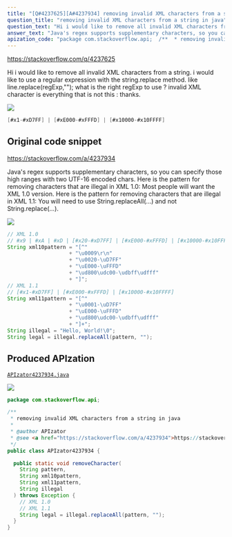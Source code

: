 ```yaml
---
title: "[Q#4237625][A#4237934] removing invalid XML characters from a string in java"
question_title: "removing invalid XML characters from a string in java"
question_text: "Hi i would like to remove all invalid XML characters from a string. i would like to use a regular expression with the string.replace method. like line.replace(regExp,\"\"); what is the right regExp to use ? invalid XML character is everything that is not this : thanks."
answer_text: "Java's regex supports supplementary characters, so you can specify those high ranges with two UTF-16 encoded chars. Here is the pattern for removing characters that are illegal in XML 1.0: Most people will want the XML 1.0 version. Here is the pattern for removing characters that are illegal in XML 1.1: You will need to use String.replaceAll(...) and not String.replace(...)."
apization_code: "package com.stackoverflow.api;  /**  * removing invalid XML characters from a string in java  *  * @author APIzator  * @see <a href=\"https://stackoverflow.com/a/4237934\">https://stackoverflow.com/a/4237934</a>  */ public class APIzator4237934 {    public static void removeCharacter(     String pattern,     String xml10pattern,     String xml11pattern,     String illegal   ) throws Exception {     // XML 1.0     // XML 1.1     String legal = illegal.replaceAll(pattern, \"\");   } }"
---
```


https://stackoverflow.com/q/4237625

Hi
i would like to remove all invalid XML characters from a string.
i would like to use a regular expression with the string.replace method.
like
line.replace(regExp,&quot;&quot;);
what is the right regExp to use ?
invalid XML character is everything that is not this :
thanks.


<div class="code-logo"><img src="/stackoverflow.png" /></div>

```java
[#x1-#xD7FF] | [#xE000-#xFFFD] | [#x10000-#x10FFFF]
```


## Original code snippet

https://stackoverflow.com/a/4237934

Java&#x27;s regex supports supplementary characters, so you can specify those high ranges with two UTF-16 encoded chars.
Here is the pattern for removing characters that are illegal in XML 1.0:
Most people will want the XML 1.0 version.
Here is the pattern for removing characters that are illegal in XML 1.1:
You will need to use String.replaceAll(...) and not String.replace(...).

<div class="code-logo"><img src="/stackoverflow.png" /></div>

```java
// XML 1.0
// #x9 | #xA | #xD | [#x20-#xD7FF] | [#xE000-#xFFFD] | [#x10000-#x10FFFF]
String xml10pattern = "[^"
                    + "\u0009\r\n"
                    + "\u0020-\uD7FF"
                    + "\uE000-\uFFFD"
                    + "\ud800\udc00-\udbff\udfff"
                    + "]";
// XML 1.1
// [#x1-#xD7FF] | [#xE000-#xFFFD] | [#x10000-#x10FFFF]
String xml11pattern = "[^"
                    + "\u0001-\uD7FF"
                    + "\uE000-\uFFFD"
                    + "\ud800\udc00-\udbff\udfff"
                    + "]+";
String illegal = "Hello, World!\0";
String legal = illegal.replaceAll(pattern, "");
```

## Produced APIzation

[`APIzator4237934.java`](https://github.com/pasqualesalza/apization-temp/raw/main/data/search/APIzator4237934.java)

<div class="code-logo"><img src="/apizator.png" /></div>

```java
package com.stackoverflow.api;

/**
 * removing invalid XML characters from a string in java
 *
 * @author APIzator
 * @see <a href="https://stackoverflow.com/a/4237934">https://stackoverflow.com/a/4237934</a>
 */
public class APIzator4237934 {

  public static void removeCharacter(
    String pattern,
    String xml10pattern,
    String xml11pattern,
    String illegal
  ) throws Exception {
    // XML 1.0
    // XML 1.1
    String legal = illegal.replaceAll(pattern, "");
  }
}

```